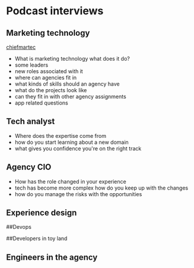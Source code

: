 # Podcast interviews

## Marketing technology
[chiefmartec](Www.chiefmartec.com)
* What is marketing technology what does  it do?
* some leaders
* new roles associated with it 
* where can agencies fit in
* what kinds of skills should an agency have
* what do the projects look like
* can they fit in with other agency assignments
* app related questions

## Tech analyst
* Where does the expertise come from
* how do you start learning about a new domain
* what gives you confidence you're on the right track

## Agency CIO
* How has the role changed in your experience
* tech has become more complex how do you keep up with the changes
* how do you manage the risks with the opportunities

## Experience design

##Devops

##Developers in toy land 

## Engineers in the agency

